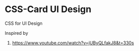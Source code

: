 # CSS-Card UI Design
 CSS for UI Design

Inspired by
001. https://www.youtube.com/watch?v=jUByQLfakJ8&t=330s
